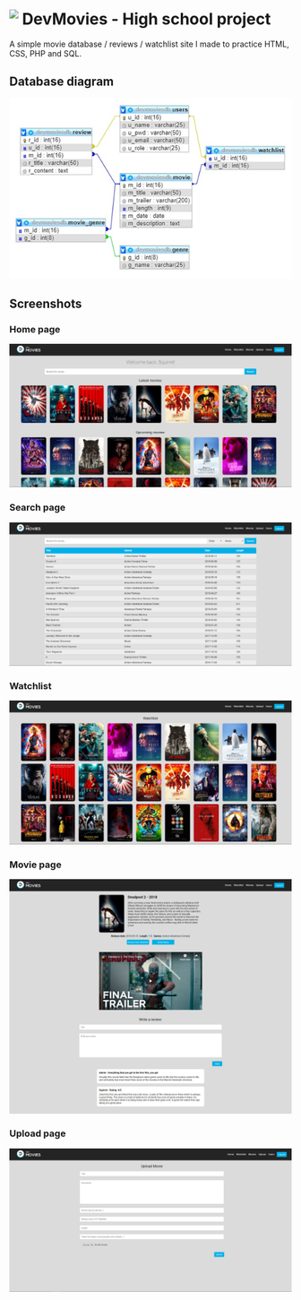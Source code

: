 #  <img align="top" height=40 src="resources/logo.ico"/> DevMovies - High school project 

<p>A simple movie database / reviews / watchlist site I made to practice HTML, CSS, PHP and SQL.</p>

## Database diagram 
<img src="readme images/sqltable.jpg"/>

## Screenshots

### Home page
<img src="readme images/Home.jpg"/>

### Search page
<img src="readme images/Search.jpg"/>

### Watchlist
<img src="readme images/Watchlist.jpg"/>

### Movie page
<img src="readme images/Movie.jpg"/>

### Upload page
<img src="readme images/Upload.jpg"/>
